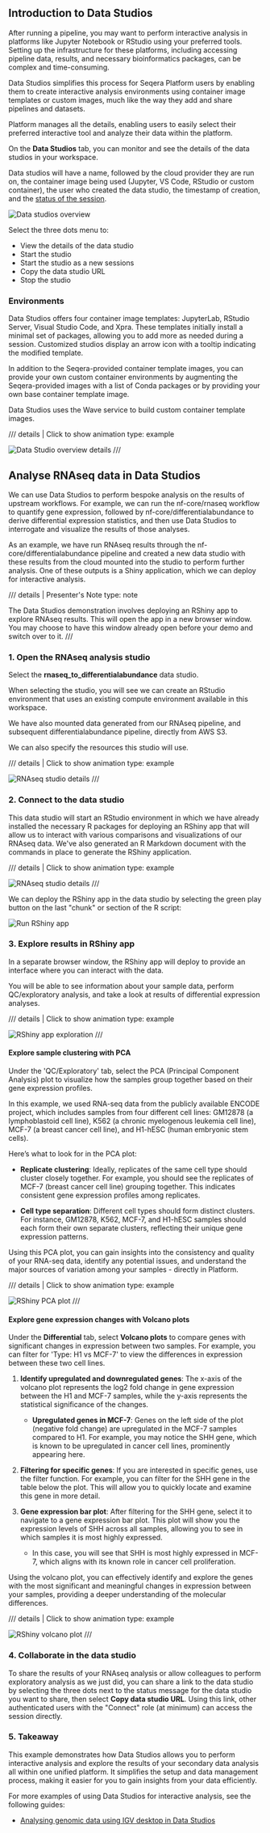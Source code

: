 ## Introduction to Data Studios
After running a pipeline, you may want to perform interactive analysis in platforms like Jupyter Notebook or RStudio using your preferred tools. Setting up the infrastructure for these platforms, including accessing pipeline data, results, and necessary bioinformatics packages, can be complex and time-consuming.

Data Studios simplifies this process for Seqera Platform users by enabling them to create interactive analysis environments using container image templates or custom images, much like the way they add and share pipelines and datasets.

Platform manages all the details, enabling users to easily select their preferred interactive tool and analyze their data within the platform.

On the **Data Studios** tab, you can monitor and see the details of the data studios in your workspace.

Data studios will have a name, followed by the cloud provider they are run on, the container image being used (Jupyter, VS Code, RStudio or custom container), the user who created the data studio, the timestamp of creation, and the [status of the session](https://docs.seqera.io/platform/24.2/data_studios#session-statuses).

![Data studios overview](./assets/data-studios-overview.png)

Select the three dots menu to:
- View the details of the data studio
- Start the studio
- Start the studio as a new sessions
- Copy the data studio URL
- Stop the studio

### Environments 
Data Studios offers four container image templates: JupyterLab, RStudio Server, Visual Studio Code, and Xpra. These templates initially install a minimal set of packages, allowing you to add more as needed during a session. Customized studios display an arrow icon with a tooltip indicating the modified template.

In addition to the Seqera-provided container template images, you can provide your own custom container environments by augmenting the Seqera-provided images with a list of Conda packages or by providing your own base container template image.

Data Studios uses the Wave service to build custom container template images.

/// details | Click to show animation
    type: example

![Data Studio overview details](assets/sp-cloud-data-studios-overview.gif)
///


## Analyse RNAseq data in Data Studios

We can use Data Studios to perform bespoke analysis on the results of upstream workflows. For example, we can run the nf-core/rnaseq workflow to quantify gene expression, followed by nf-core/differentialabundance to derive differential expression statistics, and then use Data Studios to interrogate and visualize the results of those analyses. 

As an example, we have run RNAseq results through the nf-core/differentialabundance pipeline and created a new data studio with these results from the cloud mounted into the studio to perform further analysis. One of these outputs is a Shiny application, which we can deploy for interactive analysis.


/// details | Presenter's Note
        type: note   

The Data Studios demonstration involves deploying an RShiny app to explore RNAseq results. This will open the app in a new browser window. You may choose to have this window already open before your demo and switch over to it.
///

### 1. Open the RNAseq analysis studio 
Select the **rnaseq_to_differentialabundance** data studio.

When selecting the studio, you will see we can create an RStudio environment that uses an existing compute environment available in this workspace. 

We have also mounted data generated from our RNAseq pipeline, and subsequent differentialabundance pipeline, directly from AWS S3. 

We can also specify the resources this studio will use. 

/// details | Click to show animation
    type: example

![RNAseq studio details](assets/rnaseq-diffab-studio-details.gif)
///

### 2. Connect to the data studio
This data studio will start an RStudio environment in which we have already installed the necessary R packages for deploying an RShiny app that will allow us to interact with various comparisons and visualizations of our RNAseq data. We've also generated an R Markdown document with the commands in place to generate the RShiny application.


/// details | Click to show animation
    type: example

![RNAseq studio details](assets/rnaseq-diffab-studio-details.gif)
///

We can deploy the RShiny app in the data studio by selecting the green play button on the last "chunk" or section of the R script:

![Run RShiny app](./assets/rnaseq-diffab-run-rshiny-app.png)


### 3. Explore results in RShiny app
In a separate browser window, the RShiny app will deploy to provide an interface where you can interact with the data.

You will be able to see information about your sample data, perform QC/exploratory analysis, and take a look at results of differential expression analyses.

/// details | Click to show animation
    type: example

![RShiny app exploration](assets/rnaseq-diffab-rshiny-app-explore.gif)
///

#### Explore sample clustering with PCA
Under the 'QC/Exploratory' tab, select the PCA (Principal Component Analysis) plot to visualize how the samples group together based on their gene expression profiles.

In this example, we used RNA-seq data from the publicly available ENCODE project, which includes samples from four different cell lines: GM12878 (a lymphoblastoid cell line), K562 (a chronic myelogenous leukemia cell line), MCF-7 (a breast cancer cell line), and H1-hESC (human embryonic stem cells).

Here’s what to look for in the PCA plot:

- **Replicate clustering**: Ideally, replicates of the same cell type should cluster closely together. For example, you should see the replicates of MCF-7 (breast cancer cell line) grouping together. This indicates consistent gene expression profiles among replicates.

- **Cell type separation**: Different cell types should form distinct clusters. For instance, GM12878, K562, MCF-7, and H1-hESC samples should each form their own separate clusters, reflecting their unique gene expression patterns.

Using this PCA plot, you can gain insights into the consistency and quality of your RNA-seq data, identify any potential issues, and understand the major sources of variation among your samples - directly in Platform.

/// details | Click to show animation
    type: example

![RShiny PCA plot](assets/rnaseq-diffab-rshiny-pca-plot.gif)
///

#### Explore gene expression changes with Volcano plots 
Under the **Differential** tab, select **Volcano plots** to compare genes with significant changes in expression between two samples. For example, you can filter for 'Type: H1 vs MCF-7' to view the differences in expression between these two cell lines.

1. **Identify upregulated and downregulated genes**: The x-axis of the volcano plot represents the log2 fold change in gene expression between the H1 and MCF-7 samples, while the y-axis represents the statistical significance of the changes.

    - **Upregulated genes in MCF-7**: Genes on the left side of the plot (negative fold change) are upregulated in the MCF-7 samples compared to H1. For example, you may notice the SHH gene, which is known to be upregulated in cancer cell lines, prominently appearing here.

2. **Filtering for specific genes**: If you are interested in specific genes, use the filter function. For example, you can filter for the SHH gene in the table below the plot. This will allow you to quickly locate and examine this gene in more detail.

3. **Gene expression bar plot**: After filtering for the SHH gene, select it to navigate to a gene expression bar plot. This plot will show you the expression levels of SHH across all samples, allowing you to see in which samples it is most highly expressed.

    - In this case, you will see that SHH is most highly expressed in MCF-7, which aligns with its known role in cancer cell proliferation.

Using the volcano plot, you can effectively identify and explore the genes with the most significant and meaningful changes in expression between your samples, providing a deeper understanding of the molecular differences.

/// details | Click to show animation
    type: example

![RShiny volcano plot](assets/rnaseq-diffab-rshiny-volcano-plot.gif)
///

### 4. Collaborate in the data studio
To share the results of your RNAseq analysis or allow colleagues to perform exploratory analysis as we just did, you can share a link to the data studio by selecting the three dots next to the status message for the data studio you want to share, then select **Copy data studio URL**. Using this link, other authenticated users with the "Connect" role (at minimum) can access the session directly.

### 5. Takeaway
This example demonstrates how Data Studios allows you to perform interactive analysis and explore the results of your secondary data analysis all within one unified platform. It simplifies the setup and data management process, making it easier for you to gain insights from your data efficiently.

For more examples of using Data Studios for interactive analysis, see the following guides:

- [Analysing genomic data using IGV desktop in Data Studios](013_create_xpra_igv_environment.md)


